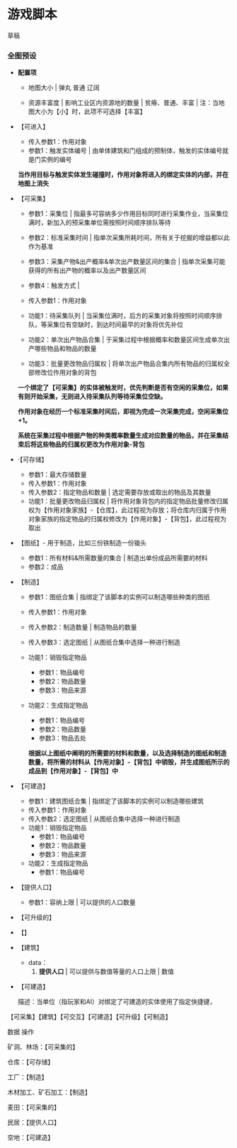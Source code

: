 # 游戏脚本





草稿

### 全图预设


- **配置项**

  - 地图大小 |  弹丸 普通 辽阔

  - 资源丰富度 | 影响工业区内资源地的数量 | 贫瘠、普通、丰富 | 注：当地图大小为【小】时，此项不可选择【丰富】

    

- 【可进入】

  - 传入参数1：作用对象 
  - 参数1：触发实体编号 | 由单体建筑和门组成的预制体，触发的实体编号就是门实例的编号

  **当作用目标与触发实体发生碰撞时，作用对象将进入的绑定实体的内部，并在地图上消失**

  

- 【可采集】

  - 参数1：采集位 | 指最多可容纳多少作用目标同时进行采集作业，当采集位满时，新加入的预采集单位需按照时间顺序排队等待
  - 参数2：标准采集时间 | 指单次采集所耗时间，所有关于挖掘的增益都以此作为基准
  - 参数3：采集产物&出产概率&单次出产数量区间的集合 | 指单次采集可能获得的所有出产物的概率以及出产数量区间
  - 参数4：触发方式 | 

  - 传入参数1：作用对象
  - 功能1：待采集队列 | 当采集位满时，后方的采集对象将按照时间顺序排队，等采集位有空缺时，到达时间最早的对象将优先补位
  - 功能2：单次出产物品合集 | 于采集过程中根据概率和数量区间生成单次出产哪些物品和物品的数量
  - 功能3：批量更改物品归属权 | 将单次出产物品合集内所有物品的归属权全部修改位作用对象的背包

  **一个绑定了【可采集】的实体被触发时，优先判断是否有空闲的采集位，如果有则开始采集，无则进入待采集队列等待采集位空缺。**

  **作用对象在经历一个标准采集时间后，即视为完成一次采集完成，空闲采集位+1。**

  **系统在采集过程中根据产物的种类概率数量生成对应数量的物品，并在采集结束后将这些物品的归属权更改为作用对象-背包**

  

- ·【可存储】

  - 参数1：最大存储数量
  - 传入参数1：作用对象
  - 传入参数2：指定物品和数量 | 选定需要存放或取出的物品及其数量
  - 功能1：批量更改物品归属权 | 将作用对象背包内的指定物品批量修改归属权为【作用对象家族】-【仓库】，此过程视为存放；将仓库内归属于作用对象家族的指定物品的归属权修改为【作用对象】-【背包】，此过程视为取出



- 【图纸】- 用于制造，比如三份铁制造一份锄头
  - 参数1：所有材料&所需数量的集合 |  制造出单份成品所需要的材料
  - 参数2：成品



- 【制造】

  - 参数1：图纸合集 | 指绑定了该脚本的实例可以制造哪些种类的图纸

  - 传入参数1：作用对象

  - 传入参数2：制造数量 | 制造物品的数量

  - 传入参数3：选定图纸 | 从图纸合集中选择一种进行制造

  - 功能1：销毁指定物品

    - 参数1：物品编号
    - 参数2：物品数量
    - 参数3：物品来源

  - 功能2：生成指定物品

    - 参数1：物品编号
    - 参数2：物品数量
    - 参数3：物品去处

    **根据以上图纸中阐明的所需要的材料和数量，以及选择制造的图纸和制造数量，将所需的材料从【作用对象】-【背包】中销毁，并生成图纸所示的成品到【作用对象】-【背包】中**



- 【可建造】
  - 参数1：建筑图纸合集 | 指绑定了该脚本的实例可以制造哪些建筑
  - 传入参数1：作用对象
  - 传入参数2：选定图纸 | 从图纸合集中选择一种进行制造
  - 功能1：销毁指定物品
    - 参数1：物品编号
    - 参数2：物品数量
    - 参数3：物品来源
  - 功能2：生成指定物品
    - 参数1：物品编号



- 【提供人口】

  - 参数1：容纳上限 | 可以提供的人口数量

    

- 【可升级的】

- 【】



- 【建筑】
  - data：
    1. **提供人口** | 可以提供与数值等量的人口上限 | 数值











- 【可建造】

  描述：当单位（指玩家和AI）对绑定了可建造的实体使用了指定快捷键，







【可采集】【建筑】【可交互】【可建造】【可升级】【可制造】

数据 操作



矿洞、林场：【可采集的】

仓库：【可存储】

工厂：【制造】

木材加工、矿石加工：【制造】

麦田：【可采集的】

民居：【提供人口】

空地：【可建造】